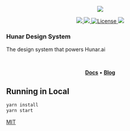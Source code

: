 <p align="center">
  <img src="https://res.cloudinary.com/dczeev0fe/image/upload/v1661331831/logo_final-02_cquppy.png" />
</p>

<p align="center">
  <a title="npm version" href="https://www.npmjs.com/@amar-hunar/hunar-design-system">
    <img src="https://img.shields.io/static/v1?label=npm&message=0.1.2&color=blue" />
  </a>
  <a title="build status" href="#">
    <img src="https://img.shields.io/static/v1?label=build&message=passing&color=GREEN" />
  </a>
  <a href="https://github.com/Hunar-ai/dashboard/blob/main/LICENSE.md">
        <img src="https://img.shields.io/static/v1?label=license&message=MIT&color=GREEN" alt="License">
    </a>
  <a href="https://yarnpkg.com/" alt="yarn">
     <img src="https://img.shields.io/static/v1?label=maintained%20with&message=yarn&color=2188b6"/>
  </a>
</p>

### Hunar Design System

The design system that powers Hunar.ai

<br />

<p align="center">
  <strong>
    <a href="https://storybook--666134afbd9a5f22e837384a.chromatic.com">Docs</a>
  </strong>
  &bull;
  <strong>
    <a href="https://www.hunar.ai/blog/blog-home">Blog</a>
  </strong>
</p>

## Running in Local

```sh
yarn install
yarn start
```

[MIT](./LICENSE.md)

<!--
[![FOSSA Status](https://app.fossa.io/api/projects/git%2Bhttps%3A%2F%2Fgithub.com%2Fhshoff%2Fvx.svg?type=large)](https://app.fossa.io/projects/git%2Bhttps%3A%2F%2Fgithub.com%2Fhshoff%2Fvx?ref=badge_large) -->
